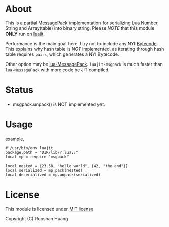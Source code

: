 # About

This is a partial [MessagePack](http://msgpack.org) implementation for
serializing Lua Number, String and Array(table) into binary string.
Please _NOTE_ that this module __ONLY__ run on [luajit](http://luajit.org).

Performance is the main goal here. I try not to include any NYI
[Bytecode](http://wiki.luajit.org/NYI).
This explains why hash table is _NOT_ implemented, as iterating through
hash table requires `pairs`, which generates a NYI Bytecode.

Other option may be [lua-MessagePack](http://fperrad.github.io/lua-MessagePack/).
`luajit-msgpack` is much faster than `lua-MessagePack` with more code be JIT compiled.

# Status

* msgpack.unpack() is NOT implemented yet.

# Usage

example,

    #!/usr/bin/env luajit
    package.path = "DIR/lib/?.lua;;"
    local mp = require "msgpack"

    local nested = {23.58, "hello world", {42, "the end"}}
    local serialized = mp.pack(nested)
    local deserialized = mp.unpack(serialized)

# License

This module is licensed under [MIT license](http://www.opensource.org/licenses/mit-license.php)

Copyright (C) Ruoshan Huang

